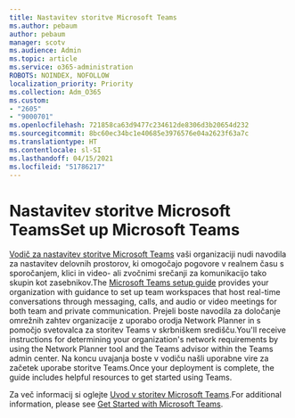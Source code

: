 ```yaml
---
title: Nastavitev storitve Microsoft Teams
ms.author: pebaum
author: pebaum
manager: scotv
ms.audience: Admin
ms.topic: article
ms.service: o365-administration
ROBOTS: NOINDEX, NOFOLLOW
localization_priority: Priority
ms.collection: Adm_O365
ms.custom:
- "2605"
- "9000701"
ms.openlocfilehash: 721858ca63d9477c234612de8306d3b20654d232
ms.sourcegitcommit: 8bc60ec34bc1e40685e3976576e04a2623f63a7c
ms.translationtype: HT
ms.contentlocale: sl-SI
ms.lasthandoff: 04/15/2021
ms.locfileid: "51786217"
---
```

# <a name="set-up-microsoft-teams"></a><span data-ttu-id="1600a-102">Nastavitev storitve Microsoft Teams</span><span class="sxs-lookup"><span data-stu-id="1600a-102">Set up Microsoft Teams</span></span>

<span data-ttu-id="1600a-103">[Vodič za nastavitev storitve Microsoft Teams](https://aka.ms/teamsguidance) vaši organizaciji nudi navodila za nastavitev delovnih prostorov, ki omogočajo pogovore v realnem času s sporočanjem, klici in video- ali zvočnimi srečanji za komunikacijo tako skupin kot zasebnikov.</span><span class="sxs-lookup"><span data-stu-id="1600a-103">The  [Microsoft Teams setup guide](https://aka.ms/teamsguidance)  provides your organization with guidance to set up team workspaces that host real-time conversations through messaging, calls, and audio or video meetings for both team and private communication.</span></span> <span data-ttu-id="1600a-104">Prejeli boste navodila za določanje omrežnih zahtev organizacije z uporabo orodja Network Planner in s pomočjo svetovalca za storitev Teams v skrbniškem središču.</span><span class="sxs-lookup"><span data-stu-id="1600a-104">You'll receive instructions for determining your organization's network requirements by using the Network Planner tool and the Teams advisor within the Teams admin center.</span></span> <span data-ttu-id="1600a-105">Na koncu uvajanja boste v vodiču našli uporabne vire za začetek uporabe storitve Teams.</span><span class="sxs-lookup"><span data-stu-id="1600a-105">Once your deployment is complete, the guide includes helpful resources to get started using Teams.</span></span>

<span data-ttu-id="1600a-106">Za več informacij si oglejte [Uvod v storitev Microsoft Teams](https://docs.microsoft.com/microsoftteams/get-started-with-teams-quick-start).</span><span class="sxs-lookup"><span data-stu-id="1600a-106">For additional information, please see [Get Started with Microsoft Teams](https://docs.microsoft.com/microsoftteams/get-started-with-teams-quick-start).</span></span>
